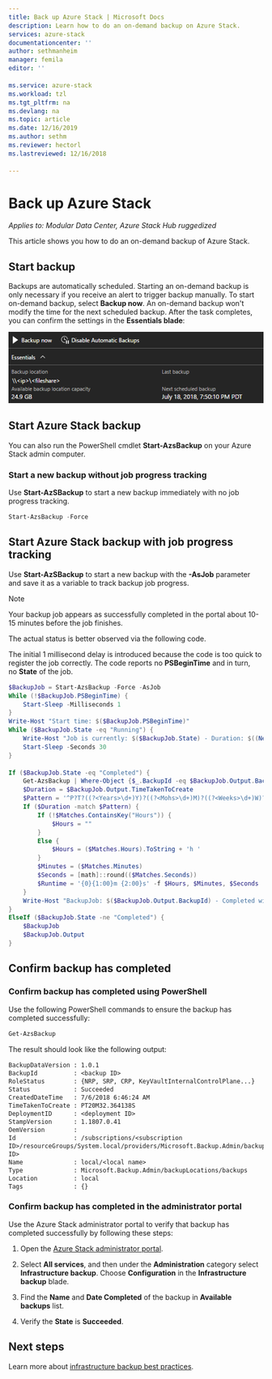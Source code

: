 ```yaml
---
title: Back up Azure Stack | Microsoft Docs
description: Learn how to do an on-demand backup on Azure Stack.
services: azure-stack
documentationcenter: ''
author: sethmanheim
manager: femila
editor: ''

ms.service: azure-stack
ms.workload: tzl
ms.tgt_pltfrm: na
ms.devlang: na
ms.topic: article
ms.date: 12/16/2019
ms.author: sethm
ms.reviewer: hectorl
ms.lastreviewed: 12/16/2018

---
```


# Back up Azure Stack

*Applies to: Modular Data Center, Azure Stack Hub ruggedized*

This article shows you how to do an on-demand backup of Azure Stack.

## Start backup

Backups are automatically scheduled. Starting an on-demand backup is only necessary if you receive an alert to trigger backup manually. To start on-demand backup, select **Backup now**. An on-demand backup won't modify the time for the next scheduled backup. After the task completes, you can confirm the settings in the **Essentials blade**:

![Backup settings](media/azure-stack-backup-back-up-azure-stack-tzl/on-demand-backup.png)

## Start Azure Stack backup

You can also run the PowerShell cmdlet **Start-AzsBackup** on your Azure Stack admin computer.

### Start a new backup without job progress tracking

Use **Start-AzSBackup** to start a new backup immediately with no job progress tracking.

```powershell
Start-AzsBackup -Force
```

## Start Azure Stack backup with job progress tracking

Use **Start-AzSBackup** to start a new backup with the **-AsJob** parameter and save it as a variable to track backup job progress.

> [!NOTE]
> Your backup job appears as successfully completed in the portal about 10-15 minutes before the job finishes.
>
> The actual status is better observed via the following code.

The initial 1 millisecond delay is introduced because the code is too quick to register the job correctly. The code reports no **PSBeginTime** and in turn, no **State** of the job.

```powershell
$BackupJob = Start-AzsBackup -Force -AsJob
While (!$BackupJob.PSBeginTime) {
    Start-Sleep -Milliseconds 1
}
Write-Host "Start time: $($BackupJob.PSBeginTime)"
While ($BackupJob.State -eq "Running") {
    Write-Host "Job is currently: $($BackupJob.State) - Duration: $((New-TimeSpan -Start ($BackupJob.PSBeginTime) -End (Get-Date)).ToString().Split(".")[0])"
    Start-Sleep -Seconds 30
}

If ($BackupJob.State -eq "Completed") {
    Get-AzsBackup | Where-Object {$_.BackupId -eq $BackupJob.Output.BackupId}
    $Duration = $BackupJob.Output.TimeTakenToCreate
    $Pattern = '^P?T?((?<Years>\d+)Y)?((?<Mohs>\d+)M)?((?<Weeks>\d+)W)?((?<Days>\d+)D)?(T((?<Hours>\d+)H)?((?<Minutes>\d+)M)?((?<Seconds>\d*(\.)?\d*)S)?)$'
    If ($Duration -match $Pattern) {
        If (!$Matches.ContainsKey("Hours")) {
            $Hours = ""
        } 
        Else {
            $Hours = ($Matches.Hours).ToString + 'h '
        }
        $Minutes = ($Matches.Minutes)
        $Seconds = [math]::round(($Matches.Seconds))
        $Runtime = '{0}{1:00}m {2:00}s' -f $Hours, $Minutes, $Seconds
    }
    Write-Host "BackupJob: $($BackupJob.Output.BackupId) - Completed with Status: $($BackupJob.Output.Status) - It took: $($Runtime) to run" -ForegroundColor Green
}
ElseIf ($BackupJob.State -ne "Completed") {
    $BackupJob
    $BackupJob.Output
}
```

## Confirm backup has completed

### Confirm backup has completed using PowerShell

Use the following PowerShell commands to ensure the backup has completed successfully:

```powershell
Get-AzsBackup
```

The result should look like the following output:

```shell
BackupDataVersion : 1.0.1
BackupId          : <backup ID>
RoleStatus        : {NRP, SRP, CRP, KeyVaultInternalControlPlane...}
Status            : Succeeded
CreatedDateTime   : 7/6/2018 6:46:24 AM
TimeTakenToCreate : PT20M32.364138S
DeploymentID      : <deployment ID>
StampVersion      : 1.1807.0.41
OemVersion        : 
Id                : /subscriptions/<subscription ID>/resourceGroups/System.local/providers/Microsoft.Backup.Admin/backupLocations/local/backups/<backup ID>
Name              : local/<local name>
Type              : Microsoft.Backup.Admin/backupLocations/backups
Location          : local
Tags              : {}
```

### Confirm backup has completed in the administrator portal

Use the Azure Stack administrator portal to verify that backup has completed successfully by following these steps:

1. Open the [Azure Stack administrator portal](../..operator/azure-stack-manage-portals.md).

2. Select **All services**, and then under the **Administration** category select **Infrastructure backup**. Choose **Configuration** in the **Infrastructure backup** blade.

3. Find the **Name** and **Date Completed** of the backup in **Available backups** list.

4. Verify the **State** is **Succeeded**.

## Next steps

Learn more about [infrastructure backup best practices](../..operator/azure-stack-backup-best-practices-tzl.md).
